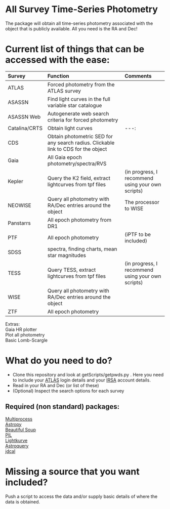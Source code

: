 # All Survey Time-Series Photometry
The package will obtain all time-series photometry associated with the object that is publicly available. All you need is the RA and Dec!

  
# Current list of things that can be accessed with the ease:  

| Survey      | Function  | Comments     |
| :---        |    :----   |          :--- |
| ATLAS        |    Forced photometry from the ATLAS survey     |           |
| ASASSN        |    Find light curves in the full variable star catalogue     |           |
| ASASSN Web        |    Autogenerate web search criteria for forced photometry   |           |
| Catalina/CRTS        |    Obtain light curves   |          ---: |
| CDS        |    Obtain photometric SED for any search radius. Clickable link to CDS for the object   |           |
| Gaia        |    All Gaia epoch photometry/spectra/RVS   |           |
| Kepler        |    Query the K2 field, extract lightcurves from tpf files    |          (in progress, I recommend using your own scripts) |
| NEOWISE        |    Query all photometry with RA/Dec entries around the object   |          The processor to WISE |
| Panstarrs        |    All epoch photometry from DR1   |           |
| PTF        |    All epoch photometry   |          (iPTF to be included) |
| SDSS        |    spectra, finding charts, mean star magnitudes   |           |
| TESS        |    Query TESS, extract lightcurves from tpf files   |          (in progress, I recommend using your own scripts) |
| WISE        |    Query all photometry with RA/Dec entries around the object   |           |
| ZTF        |    All epoch photometry   |           |


  


Extras:  
Gaia HR plotter  
Plot all photometry  
Basic Lomb-Scargle  





# What do you need to do?
- Clone this repository and look at getScripts/getpwds.py  . Here you need to include your [ATLAS](https://fallingstar-data.com/forcedphot/) login details and your [IRSA](https://irsa.ipac.caltech.edu/Missions/ztf.html) account details.
- Read in your RA and Dec (or list of these)
- (Optional) Inspect the search options for each survey
 

## Required (non standard) packages:
[Multiprocess](https://pypi.org/project/multiprocess/)  
[Astropy](https://docs.astropy.org/en/stable/install.html)  
[Beautiful Soup](https://pypi.org/project/beautifulsoup4/)  
[PIL](https://pypi.org/project/Pillow/)  
[Lightkurve](https://docs.lightkurve.org/about/install.html)  
[Astroquery](https://astroquery.readthedocs.io/en/latest/)  
[jdcal](https://pypi.org/project/jdcal/)  


# Missing a source that you want included?
Push a script to access the data and/or supply basic details of where the data is obtained.



